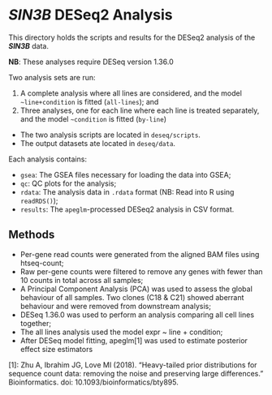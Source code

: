 # ***SIN3B*** DESeq2 Analysis

This directory holds the scripts and results for the DESeq2 analysis of the ***SIN3B*** data.

**NB**: These analyses require DESeq version 1.36.0

Two analysis sets are run:

1. A complete analysis where all lines are considered, and the model `~line+condition` is fitted (`all-lines`); and
2. Three analyses, one for each line where each line is treated separately, and the model `~condition` is fitted (`by-line`)

* The two analysis scripts are located in `deseq/scripts`.
* The output datasets ate located in `deseq/data`.

Each analysis contains:

* `gsea`: The GSEA files necessary for loading the data into GSEA;
* `qc`: QC plots for the analysis;
* `rdata`: The analysis data in `.rdata` format (NB: Read into R using `readRDS()`);
* `results`: The `apeglm`-processed DESeq2 analysis in CSV format.

## Methods

* Per-gene read counts were generated from the aligned BAM files using htseq-count;
* Raw per-gene counts were filtered to remove any genes with fewer than 10 counts in total across all samples;
* A Principal Component Analysis (PCA) was used to assess the global behaviour of all samples.  Two clones (C18 & C21) showed aberrant behaviour and were removed from downstream analysis;
* DESeq 1.36.0 was used to perform an analysis comparing all cell lines together;
* The all lines analysis used the model expr ~ line + condition;
* After DESeq model fitting, apeglm[1] was used to estimate posterior effect size estimators

[1]: Zhu A, Ibrahim JG, Love MI (2018). “Heavy-tailed prior distributions for sequence count data: removing the noise and preserving large differences.” Bioinformatics. doi: 10.1093/bioinformatics/bty895.
